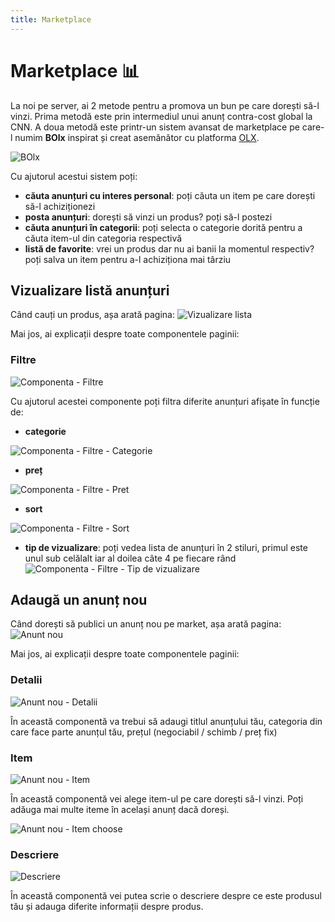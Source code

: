 ```yaml
---
title: Marketplace
---
```


# Marketplace 📊
La noi pe server, ai 2 metode pentru a promova un bun pe care dorești să-l vinzi. Prima metodă este prin intermediul unui anunț contra-cost global la CNN. A doua metodă este printr-un sistem avansat de marketplace pe care-l numim **BOlx** inspirat și creat asemănător cu platforma [OLX](https://olx.ro/).

![BOlx](https://i.imgur.com/8PRkKDv.png "BOlx")

Cu ajutorul acestui sistem poți:
- **căuta anunțuri cu interes personal**: poți căuta un item pe care dorești să-l achiziționezi
- **posta anunțuri**: dorești să vinzi un produs? poți să-l postezi
- **căuta anunțuri în categorii**: poți selecta o categorie dorită pentru a căuta item-ul din categoria respectivă
- **listă de favorite**: vrei un produs dar nu ai banii la momentul respectiv? poți salva un item pentru a-l achiziționa mai târziu

## Vizualizare listă anunțuri
Când cauți un produs, așa arată pagina:
![Vizualizare lista](https://i.imgur.com/LtqOqAs.png "Vizualizare lista")

Mai jos, ai explicații despre toate componentele paginii:
### Filtre
![Componenta - Filtre](https://i.imgur.com/3yUkUHE.png "Componenta - Filtre")

Cu ajutorul acestei componente poți filtra diferite anunțuri afișate în funcție de:
- **categorie**

![Componenta - Filtre - Categorie](https://i.imgur.com/ttpBIBf.png "Componenta - Filtre - Categorie")

- **preț**

![Componenta - Filtre - Pret](https://i.imgur.com/AApfoy5.png "Componenta - Filtre - Pret")

- **sort**

![Componenta - Filtre - Sort](https://i.imgur.com/76CFhq8.png "Componenta - Filtre - Sort")

- **tip de vizualizare**: poți vedea lista de anunțuri în 2 stiluri, primul este unul sub celălalt iar al doilea câte 4 pe fiecare rând
![Componenta - Filtre - Tip de vizualizare](https://i.imgur.com/rSouY0e.png "Componenta - Filtre - Tip de vizualizare")

## Adaugă un anunț nou
Când dorești să publici un anunț nou pe market, așa arată pagina:
![Anunt nou](https://i.imgur.com/YUmVOvq.png "Anunt nou")

Mai jos, ai explicații despre toate componentele paginii:
### Detalii
![Anunt nou - Detalii](https://i.imgur.com/iJr8noF.png "Anunt nou - Detalii")

În această componentă va trebui să adaugi titlul anunțului tău, categoria din care face parte anunțul tău, prețul (negociabil / schimb / preț fix)

### Item
![Anunt nou - Item](https://i.imgur.com/Wie2gyF.png)

În această componentă vei alege item-ul pe care dorești să-l vinzi. Poți adăuga mai multe iteme în același anunț dacă doreși.

![Anunt nou - Item choose](https://i.imgur.com/x4osxsC.png "Anunt nou - Item choose")

### Descriere
![Descriere](https://i.imgur.com/pqX1oOP.png "Descriere")

În această componentă vei putea scrie o descriere despre ce este produsul tău și adauga diferite informații despre produs.
